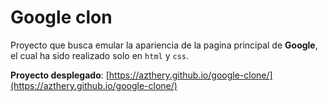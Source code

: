 # Google clon

Proyecto que busca emular la apariencia de la pagina principal de **Google**, el cual ha sido realizado solo en `html` y `css`.

**Proyecto desplegado**: [https://azthery.github.io/google-clone/](https://azthery.github.io/google-clone/)
